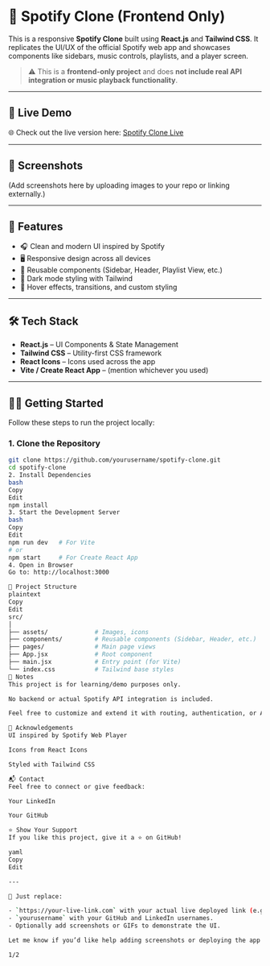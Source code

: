 # 🎵 Spotify Clone (Frontend Only)

This is a responsive **Spotify Clone** built using **React.js** and **Tailwind CSS**. It replicates the UI/UX of the official Spotify web app and showcases components like sidebars, music controls, playlists, and a player screen.

> ⚠️ This is a **frontend-only project** and does **not include real API integration or music playback functionality**.

---

## 🔗 Live Demo

🌐 Check out the live version here: [Spotify Clone Live](https://spotify-clone-henna-tau.vercel.app/)

---

## 📸 Screenshots

(Add screenshots here by uploading images to your repo or linking externally.)

---

## 🚀 Features

- 🎧 Clean and modern UI inspired by Spotify  
- 🖥️ Responsive design across all devices  
- 🧩 Reusable components (Sidebar, Header, Playlist View, etc.)  
- 🌙 Dark mode styling with Tailwind  
- 🎨 Hover effects, transitions, and custom styling

---

## 🛠️ Tech Stack

- **React.js** – UI Components & State Management  
- **Tailwind CSS** – Utility-first CSS framework  
- **React Icons** – Icons used across the app  
- **Vite / Create React App** – (mention whichever you used)

---

## 🧑‍💻 Getting Started

Follow these steps to run the project locally:

### 1. Clone the Repository
```bash
git clone https://github.com/yourusername/spotify-clone.git
cd spotify-clone
2. Install Dependencies
bash
Copy
Edit
npm install
3. Start the Development Server
bash
Copy
Edit
npm run dev   # For Vite
# or
npm start     # For Create React App
4. Open in Browser
Go to: http://localhost:3000

📁 Project Structure
plaintext
Copy
Edit
src/
│
├── assets/             # Images, icons
├── components/         # Reusable components (Sidebar, Header, etc.)
├── pages/              # Main page views
├── App.jsx             # Root component
├── main.jsx            # Entry point (for Vite)
└── index.css           # Tailwind base styles
📌 Notes
This project is for learning/demo purposes only.

No backend or actual Spotify API integration is included.

Feel free to customize and extend it with routing, authentication, or API integration.

🙌 Acknowledgements
UI inspired by Spotify Web Player

Icons from React Icons

Styled with Tailwind CSS

📬 Contact
Feel free to connect or give feedback:

Your LinkedIn

Your GitHub

⭐ Show Your Support
If you like this project, give it a ⭐ on GitHub!

yaml
Copy
Edit

---

🔁 Just replace:

- `https://your-live-link.com` with your actual live deployed link (e.g., Vercel, Netlify).
- `yourusername` with your GitHub and LinkedIn usernames.
- Optionally add screenshots or GIFs to demonstrate the UI.

Let me know if you’d like help adding screenshots or deploying the app!

1/2








